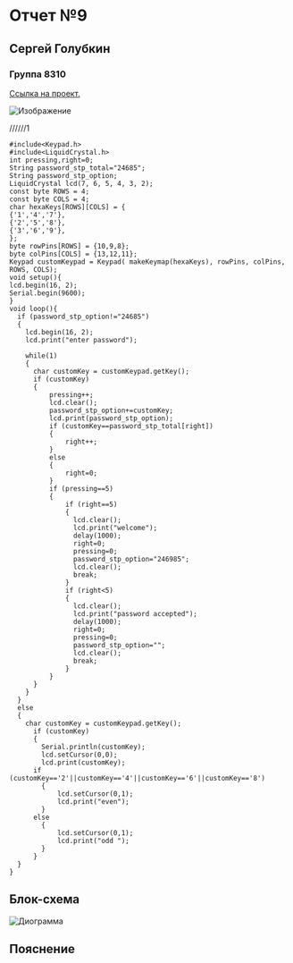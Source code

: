# Отчет №9
## Сергей Голубкин 
### Группа 8310


[Ссылка на проект.](https://www.tinkercad.com/things/1oMi9YHurDI-copy-of-keyboard-and-screen/editel?sharecode=kqr27YDZdhaier1OzuhVxAYRqHh62sp1zRT57h2_uow)

![Изображение](https://user-images.githubusercontent.com/115896672/198039158-0213fbb2-bc35-470f-91a2-7b1247ecf2f2.png)







//////1
```С++
#include<Keypad.h> 
#include<LiquidCrystal.h>
int pressing,right=0;
String password_stp_total="24685";
String password_stp_option;
LiquidCrystal lcd(7, 6, 5, 4, 3, 2);
const byte ROWS = 4; 
const byte COLS = 4;
char hexaKeys[ROWS][COLS] = {
{'1','4','7'},
{'2','5','8'},
{'3','6','9'},
};
byte rowPins[ROWS] = {10,9,8};
byte colPins[COLS] = {13,12,11}; 
Keypad customKeypad = Keypad( makeKeymap(hexaKeys), rowPins, colPins, ROWS, COLS); 
void setup(){
lcd.begin(16, 2);
Serial.begin(9600);
}
void loop(){
  if (password_stp_option!="24685")
  {
    lcd.begin(16, 2);
    lcd.print("enter password");

    while(1)
    {
      char customKey = customKeypad.getKey(); 
      if (customKey)
      {
          pressing++;
          lcd.clear();
          password_stp_option+=customKey;
          lcd.print(password_stp_option);
          if (customKey==password_stp_total[right])
          {
              right++;
          }
          else
          {
              right=0; 
          }
          if (pressing==5)
          {
              if (right==5)
              {
                lcd.clear();
                lcd.print("welcome");
                delay(1000);
                right=0;
                pressing=0;
                password_stp_option="246985";
                lcd.clear();
                break;
              }
              if (right<5)
              {
                lcd.clear();
                lcd.print("password accepted");
                delay(1000);
                right=0;
                pressing=0;
                password_stp_option="";
                lcd.clear();
                break;
              }
          }
      }
  	}
  }  
  else
  {
    char customKey = customKeypad.getKey(); 
      if (customKey)
      {
        Serial.println(customKey);
        lcd.setCursor(0,0);
        lcd.print(customKey);
      if (customKey=='2'||customKey=='4'||customKey=='6'||customKey=='8')
        {
            lcd.setCursor(0,1);
            lcd.print("even");
        }
      else
        {
            lcd.setCursor(0,1);
            lcd.print("odd ");
        }
      }
  }
}

```

## Блок-схема
![Диограмма]()



## Пояснение





